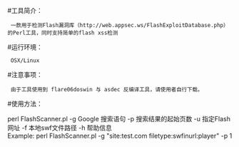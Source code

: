 #工具简介：
 
     一款用于检测Flash漏洞库（http://web.appsec.ws/FlashExploitDatabase.php）的Perl工具，同时支持简单的flash xss检测

#运行环境：
 
     OSX/Linux

#注意事项：
     
     由于工具使用到 flare06doswin 与 asdec 反编译工具，请使用者自行下载。

#使用方法：    

perl FlashScanner.pl 
    -g  Google 搜索语句 
    -p  搜索结果的起始页数
    -u  指定Flash网址
    -f  本地swf文件路径
    -h  帮助信息    
Example: perl FlashScanner.pl -g "site:test.com filetype:swfinurl:player" -p 1
